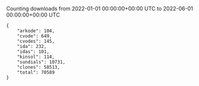 
Counting downloads from 2022-01-01 00:00:00+00:00 UTC to 2022-06-01 00:00:00+00:00 UTC

```
{
    "arkode": 104,
    "cvode": 649,
    "cvodes": 145,
    "ida": 232,
    "idas": 101,
    "kinsol": 114,
    "sundials": 10731,
    "clones": 58513,
    "total": 70589
}
```
